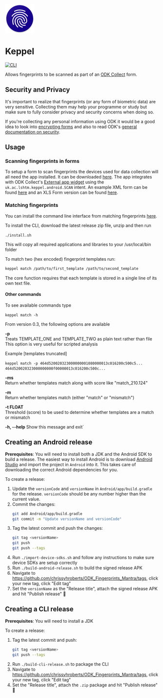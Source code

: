 ![](Android/app/src/main/res/mipmap-xhdpi/ic_launcher.png)

# Keppel

[![CLI](https://github.com/chrissyhroberts/ODK_Fingerprints_Mantra/workflows/CLI/badge.svg)](https://github.com/chrissyhroberts/ODK_Fingerprints_Mantra/actions?query=workflow%3ACLI)

Allows fingerprints to be scanned as part of an [ODK Collect](https://opendatakit.org/software/odk/#odk-collect) form.

## Security and Privacy

It's important to realize that fingerprints (or any form of biometric data) are very sensitive. Collecting them may help your programme or study but make sure to fully consider privacy and security concerns when doing so.

If you're collecting any personal information using ODK it would be a good idea to look into [encrypting forms](https://docs.opendatakit.org/encrypted-forms) and also to read ODK's [general documentation on security](https://docs.opendatakit.org/security-privacy/).

## Usage

### Scanning fingerprints in forms

To setup a form to scan fingerprints the devices used for data collection will all need the app installed. It can be downloaded [here](https://github.com/chrissyhroberts/ODK_Fingerprints_Mantra/releases). The app integrates with ODK Collect's [External app widget](https://docs.opendatakit.org/form-question-types/#external-app-widget) using the `uk.ac.lshtm.keppel.android.SCAN` intent. An example XML form can be found [here](docs/form.xml) and an XLS Form version can be found [here](docs/form.xlsx).

### Matching fingerprints

You can install the command line interface from matching fingerprints [here](https://github.com/chrissyhroberts/ODK_Fingerprints_Mantra/releases). 

To install the CLI, download the latest release zip file, unzip and then run

```./install.sh```

This will copy all required applications and libraries to your /usr/local/bin folder

To match two (hex encoded) fingerprint templates run:

```bash
keppel match /path/to/first_template /path/to/second_template
```
The core function requires that each template is stored in a single line of its own text file. 


#### Other commands

To see available commands type 

```keppel match -h```

From version 0.3, the following options are available


**-p**         
Treats TEMPLATE_ONE and TEMPLATE_TWO as plain text rather than file
This option is very useful for scripted analysis

Example [templates truncated] 

```keppel match -p 464d520020323000000001080000013c016200c500c5... 464d520020323000000000f00000013c016200c500c...```
  
**-ms**     
Return whether templates match along with score like "match_210.124"

**-m**   
Return whether templates match (either "match" or "mismatch")

**-t FLOAT**   
Threshold (score) to be used to determine whether templates are a match or mismatch

**-h, --help** 
Show this message and exit`




  

## Creating an Android release

**Prerequisites**: You will need to install both a JDK and the Android SDK to build a release. The easiest way to install Android is to download [Android Studio](https://developer.android.com/studio/) and import the project in `Android` into it. This takes care of downloading the correct Android dependencies for you.

To create a release:

1. Update the `versionCode` and `versionName` in `Android/app/build.gradle` for the release. `versionCode` should be any number higher than the current value.
1. Commit the changes:
    ```bash
    git add Android/app/build.gradle
    git commit -m "Update versionName and versionCode"
    ```
1. Tag the latest commit and push the changes:
    ```bash
    git tag <versionName>
    git push
    git push --tags
    ```
1. Run `./import-device-sdks.sh` and follow any instructions to make sure device SDKs are setup correctly
1. Run `./build-android-release.sh` to build the signed release APK
1. Navigate to https://github.com/chrissyhroberts/ODK_Fingerprints_Mantra/tags, click your new tag, click "Edit tag"
1. Set the `versionName` as the "Release title", attach the signed release APK and hit "Publish release" 🚢

## Creating a CLI release

**Prerequisites**: You will need to install a JDK

To create a release:

1. Tag the latest commit and push:
    ```bash
    git tag <versionName>
    git push --tags
    ```
1. Run `./build-cli-release.sh` to package the CLI
1. Navigate to https://github.com/chrissyhroberts/ODK_Fingerprints_Mantra/tags, click your new tag, click "Edit tag"
1. Set the "Release title", attach the `.zip` package and hit "Publish release" 🚢
